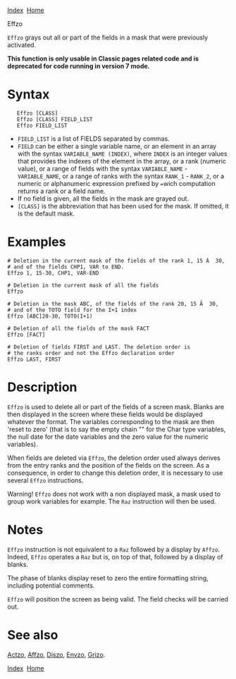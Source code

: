 [Index](index.html)  [Home](getting-started_home.html)

Effzo

`Effzo` grays out all or part of the fields in a mask that were previously activated.

**This function is only usable in Classic pages related code and is deprecated for code running in version 7 mode.**

# Syntax

```
   Effzo [CLASS]
   Effzo [CLASS] FIELD_LIST
   Effzo FIELD_LIST
```

* `FIELD_LIST` is a list of FIELDS separated by commas.
* `FIELD` can be either a single variable name, or an element in an array with the syntax `VARIABLE_NAME (INDEX)`, where `INDEX` is an integer values that provides the indexes of the element in the array, or a rank (numeric value), or a range of fields with the syntax `VARIABLE_NAME` - `VARIABLE_NAME`, or a range of ranks with the syntax `RANK_1` - `RANK_2`, or a numeric or alphanumeric expression prefixed by `=`wich computation returns a rank or a field name.
* If no field is given, all the fields in the mask are grayed out.
* `[CLASS]` is the abbreviation that has been used for the mask. If omitted, it is the default mask.

# Examples

```
# Deletion in the current mask of the fields of the rank 1, 15 Ã  30,
# and of the fields CHP1, VAR to END.
Effzo 1, 15-30, CHP1, VAR-END

# Deletion in the current mask of all the fields
Effzo

# Deletion in the mask ABC, of the fields of the rank 20, 15 Ã  30,
# and of the TOTO field for the I+1 index
Effzo [ABC]20-30, TOTO(I+1)

# Deletion of all the fields of the mask FACT
Effzo [FACT]

# Deletion of fields FIRST and LAST. The deletion order is
# the ranks order and not the Effzo declaration order
Effzo LAST, FIRST
```

# Description

`Effzo` is used to delete all or part of the fields of a screen mask. Blanks are then displayed in the screen where these fields would be displayed whatever the format. The variables corresponding to the mask are then 'reset to zero' (that is to say the empty chain "" for the Char type variables, the null date for the date variables and the zero value for the numeric variables).

When fields are deleted via `Effzo`, the deletion order used always derives from the entry ranks and the position of the fields on the screen. As a consequence, in order to change this deletion order, it is necessary to use several `Effzo` instructions.

Warning! `Effzo` does not work with a non displayed mask, a mask used to group work variables for example. The `Raz` instruction will then be used.

# Notes

`Effzo` instruction is not equivalent to a `Raz` followed by a display by `Affzo`. Indeed, `Effzo` operates a `Raz` but is, on top of that, followed by a display of blanks.

The phase of blanks display reset to zero the entire formatting string, including potential comments.

`Effzo` will position the screen as being valid. The field checks will be carried out.

# See also

[Actzo](4gl_Actzo.html), [Affzo](4gl_Affzo.html), [Diszo](4gl_Diszo.html), [Envzo](4gl_Envzo.html), [Grizo](4gl_Grizo.html).

  

[Index](index.html)  [Home](getting-started_home.html)